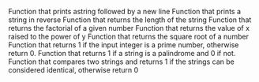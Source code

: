Function that prints astring followed by a new line
Function that prints a string in reverse
Function that returns the length of the string
Function that returns the factorial of a given number
Function that returns the value of x raised to the power of y
Function that returns the square root of a number
Function that returns 1 if the input integer is a prime number, otherwise return 0.
Function that returns 1 if a string is a palindrome and 0 if not.
Function that compares two strings and returns 1 if the strings can be considered identical, otherwise return 0
